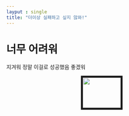 ```yaml
---
layput : single
title: "더이상 실패하고 싶지 않와!"
---
```


# 너무 어려워

지겨워 정말 이걸로 성공했음 좋겠워

<center>
<img src="http://t1.daumcdn.net/friends/prod/editor/dc8b3d02-a15a-4afa-a88b-989cf2a50476.jpg" width="100" height="80" border="5"/>
</center> 
